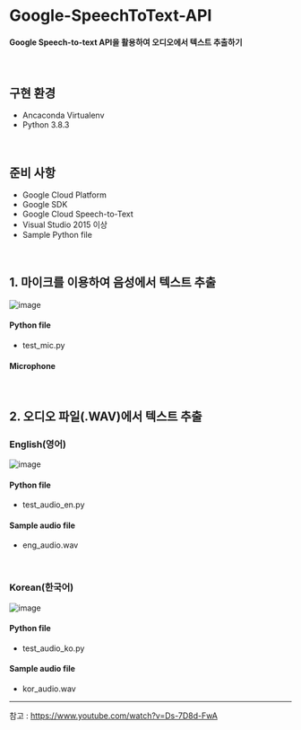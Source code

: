 # Google-SpeechToText-API
#### Google Speech-to-text API을 활용하여 오디오에서 텍스트 추출하기

<br>

## 구현 환경
- Ancaconda Virtualenv
- Python 3.8.3

<br>

## 준비 사항
- Google Cloud Platform
- Google SDK
- Google Cloud Speech-to-Text
- Visual Studio 2015 이상
- Sample Python file

<br>

## 1. 마이크를 이용하여 음성에서 텍스트 추출

![image](https://user-images.githubusercontent.com/76896801/107667284-c93bbf00-6cd2-11eb-9061-49575a35740b.png)

#### Python file
- test_mic.py

#### Microphone

<br>

## 2. 오디오 파일(.WAV)에서 텍스트 추출
### English(영어)

![image](https://user-images.githubusercontent.com/76896801/107668081-9cd47280-6cd3-11eb-8125-e673b153cf66.png)

#### Python file
- test_audio_en.py

#### Sample audio file
- eng_audio.wav

<br>

### Korean(한국어)

![image](https://user-images.githubusercontent.com/76896801/107667859-5c74f480-6cd3-11eb-8709-307ef0b88d8e.png)

#### Python file
- test_audio_ko.py

#### Sample audio file
- kor_audio.wav

---

참고 : https://www.youtube.com/watch?v=Ds-7D8d-FwA
